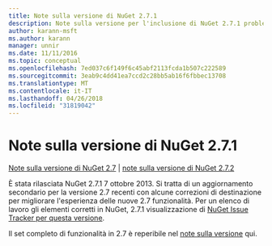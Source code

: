 ```yaml
---
title: Note sulla versione di NuGet 2.7.1
description: Note sulla versione per l'inclusione di NuGet 2.7.1 problemi noti, correzioni di bug, le funzionalità aggiunte e dcr.
author: karann-msft
ms.author: karann
manager: unnir
ms.date: 11/11/2016
ms.topic: conceptual
ms.openlocfilehash: 7ed037c6f149f6c45abf2113fcda1b507c222589
ms.sourcegitcommit: 3eab9c4dd41ea7ccd2c28bb5ab16f6fbbec13708
ms.translationtype: MT
ms.contentlocale: it-IT
ms.lasthandoff: 04/26/2018
ms.locfileid: "31819042"
---
```

# <a name="nuget-271-release-notes"></a>Note sulla versione di NuGet 2.7.1

[Note sulla versione di NuGet 2.7](../release-notes/nuget-2.7.md) | [note sulla versione di NuGet 2.7.2](../release-notes/nuget-2.7.2.md)

È stata rilasciata NuGet 2.7.1 7 ottobre 2013.  Si tratta di un aggiornamento secondario per la versione 2.7 recenti con alcune correzioni di destinazione per migliorare l'esperienza delle nuove 2.7 funzionalità. Per un elenco di lavoro gli elementi corretti in NuGet, 2.7.1 visualizzazione di [NuGet Issue Tracker per questa versione](http://nuget.codeplex.com/workitem/list/advanced?keyword=&status=Closed&type=All&priority=All&release=NuGet%202.7.1&assignedTo=All&component=All&sortField=LastUpdatedDate&sortDirection=Descending&page=0).

Il set completo di funzionalità in 2.7 è reperibile nel [note sulla versione](../release-notes/nuget-2.7.md) qui.
